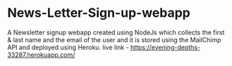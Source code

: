 # News-Letter-Sign-up-webapp
A Newsletter signup webapp created using NodeJs which collects the first &amp; last name and the email of the user and it is stored using the MailChimp API and deployed using Heroku.  live link - https://evening-depths-33287.herokuapp.com/
